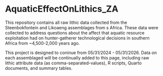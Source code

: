 # AquaticEffectOnLithics_ZA
This repository contains all raw lithic data collected from the Steenbokfontein and Likoaeng assemblages from s Africa. These data were collected to address questions about the affect that aquatic resource exploitation had on hunter-gatherer technological decisions in southern Africa from ~4,500-2,000 years ago.

This project is designed to coninue from 05/31/2024 - 05/31/2026. Data on each assemblaged will be continually added to this page, including raw lithic attribute data (as comma-separated-values), R scripts, Quarto documents, and summary tables.
